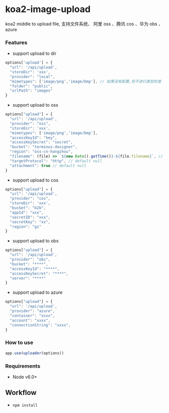 # koa2-image-upload

koa2 middle to upload file, 支持文件系统、 阿里 oss 、腾讯 cos 、华为 obs 、azure

### Features

- support upload to dir

```javascript
options['upload'] = {
  "url": '/api/upload',
  "storeDir": 'xxx',
  "provider": "local",
  "mimetypes": ['image/png','image/bmp'], // 如果没有配置,将不进行类型检查 http://www.freeformatter.com/mime-types-list.html
  "folder": "public",
  "urlPath": "images"
}
```

- support upload to oss

```javascript
options["upload"] = {
  "url": '/api/upload',
  "provider": "oss",
  "storeDir": 'xxx',
  "mimetypes": ['image/png','image/bmp'],
  "accessKeyId": "key",
  "accessKeySecret": "secret",
  "bucket": "terminus-designer",
  "region": "oss-cn-hangzhou",
  "filename": (file) => `${new Date().getTime()}-${file.filename}`, // default null
  "targetProtocol": "http", // default null
  "attachment": true // default null
}
```

- support upload to cos

```javascript
options["upload"] = {
  "url": '/api/upload',
  "provider": "cos",
  "storeDir": 'xxx',
  "bucket": "b2b",
  "appId": "xxx",
  "secretID": "xxx",
  "secretKey": "xx",
  "region": "gz"
}
```

- support upload to obs

```javascript
options["upload"] = {
  "url": '/api/upload',
  "provider": "obs",
  "bucket": "****",
  "accessKeyId": "****",
  "accessKeySecret": "****",
  "server": "****"
}
```

- support upload to azure

```javascript
options["upload"] = {
  "url": '/api/upload',
  "provider": "azure", 
  "container": "xxxx",
  "account": "xxxx",
  "connectionString": "xxxx",
}
```


### How to use

```javascript
app.use(uploader(options))
```

### Requirements

- Node v6.0+

## Workflow

- `npm install`